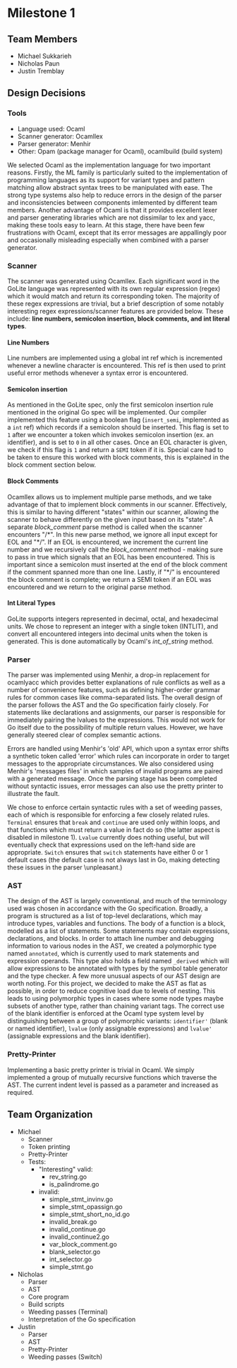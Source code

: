 # Milestone 1

## Team Members

* Michael Sukkarieh
* Nicholas Paun
* Justin Tremblay

## Design Decisions

### Tools

* Language used: Ocaml
* Scanner generator: Ocamllex
* Parser generator: Menhir
* Other: Opam (package manager for Ocaml), ocamlbuild (build system)

We selected Ocaml as the implementation language for two important reasons. Firstly, the ML family is particularly suited to the implementation of programming languages as its support for variant types and pattern matching allow abstract syntax trees to be manipulated with ease. The strong type systems also help to reduce errors in the design of the parser and inconsistencies between components imlemented by different team members. Another advantage of Ocaml is that it provides excellent lexer and parser generating libraries which are not dissimilar to lex and yacc, making these tools easy to learn. At this stage, there have been few frustrations with Ocaml, except that its error messages are appallingly poor and occasionally misleading especially when combined with a parser generator. 

### Scanner
The scanner was generated using Ocamllex. Each significant word in the GoLite language was represented with its own regular expression (regex) which it would match and return its corresponding token. The majority of these regex expressions are trivial, but a brief description of some notably interesting regex expressions/scanner features are provided below. These include: **line numbers, semicolon insertion, block comments, and int literal types**.
#### Line Numbers
Line numbers are implemented using a global int ref which is incremented whenever a newline character is encountered. This ref is then used to print useful error methods whenever a syntax error is encountered.
#### Semicolon insertion
As mentioned in the GoLite spec, only the first semicolon insertion rule mentioned in the original Go spec will be implemented. Our compiler implemented this feature using a boolean flag (`insert_semi`, implemented as a `int` ref) which records if a semicolon should be inserted. This flag is set to `1` after we encounter a token which invokes semicolon insertion (ex. an identifier), and is set to `0` in all other cases. Once an EOL character is given, we check if this flag is `1` and return a `SEMI` token if it is. Special care had to be taken to ensure this worked with block comments, this is explained in the block comment section below.
#### Block Comments
Ocamllex allows us to implement multiple parse methods, and we take advantage of that to implement block comments in our scanner. Effectively, this is similar to having different "states" within our scanner, allowing the scanner to behave differently on the given input based on its "state". A separate *block_comment* parse method is called when the scanner encounters "/\*". In this new parse method, we ignore all input except for EOL and "\*/". If an EOL is encountered, we increment the current line number and we recursively call the *block_comment* method - making sure to pass in true which signals that an EOL has been encountered. This is important since a semicolon must inserted at the end of the block comment if the comment spanned more than one line. Lastly, if "\*/" is encountered the block comment is complete; we return a SEMI token if an EOL was encountered and we return to the original parse method.
#### Int Literal Types
GoLite supports integers represented in decimal, octal, and hexadecimal units. We chose to represent an integer with a single token (INTLIT), and convert all encountered integers into decimal units when the token is generated. This is done automatically by Ocaml's *int_of_string* method. 

### Parser

The parser was implemented using Menhir, a drop-in replacement for ocamlyacc which provides better explanations of rule conflicts as well as a number of convenience features, such as defining higher-order grammar rules for common cases like comma-separated lists. The overall design of the parser follows the AST and the Go specification fairly closely. For statements like declarations and assignments, our parser is responsible for immediately pairing the lvalues to the expressions. This would not work for Go itself due to the possibility of multiple return values. However, we have generally steered clear of complex semantic actions. 

Errors are handled using Menhir's 'old' API, which upon a syntax error shifts a synthetic token called 'error' which rules can incorporate in order to target messages to the appropriate circumstances. We also considered using Menhir's 'messages files' in which samples of invalid programs are paired with a generated message. Once the parsing stage has been completed without syntactic issues, error messages can also use the pretty printer to illustrate the fault.

We chose to enforce certain syntactic rules with a set of weeding passes, each of which is responsible for enforcing a few closely related rules. `Terminal` ensures that `break` and `continue` are used only within loops, and that functions which must return a value in fact do so (the latter aspect is disabled in milestone 1). `Lvalue` currently does nothing useful, but will eventually check that expressions used on the left-hand side are appropriate. `Switch` ensures that `switch` statements have either 0 or 1 default cases (the default case is not always last in Go, making detecting these issues in the parser \unpleasant.)

### AST

The design of the AST is largely conventional, and much of the terminology used was chosen in accordance with the Go specification. Broadly, a program is structured as a list of top-level declarations, which may introduce types, variables and functions. The body of a function is a block, modelled as a list of statements. Some statements may contain expressions, declarations, and blocks. In order to attach line number and debugging information to various nodes in the AST, we created a polymorphic type named `annotated`, which is currently used to mark statements and expression operands. This type also holds a field named `_derived` which will allow expressions to be annotated with types by the symbol table generator and the type checker. 
A few more unusual aspects of our AST design are worth noting. For this project, we decided to make the AST as flat as possible, in order to reduce cognitive load due to levels of nesting. This leads to using polymorphic types in cases where some node types maybe subsets of another type, rather than chaining variant tags. The correct use of the blank identifier is enforced at the Ocaml type system level by distinguishing between a group of polymorphic variants: `identifier'` (blank or named identifier), `lvalue` (only assignable expressions) and `lvalue'` (assignable expressions and the blank identifier).
 
### Pretty-Printer

Implementing a basic pretty printer is trivial in Ocaml. We simply implemented a group of mutually recursive functions which traverse the AST. The current indent level is passed as a parameter and increased as required.

## Team Organization

* Michael
    * Scanner
    * Token printing
    * Pretty-Printer
    * Tests:
        * "Interesting" valid:
            * rev_string.go
            * is_palindrome.go
        * invalid:
            * simple_stmt_invinv.go
            * simple_stmt_opassign.go
            * simple_stmt_short_no_id.go
            * invalid_break.go
            * invalid_continue.go
            * invalid_continue2.go
            * var_block_comment.go
            * blank_selector.go
            * int_selector.go
            * simple_stmt.go
* Nicholas
    * Parser
    * AST
    * Core program
    * Build scripts
    * Weeding passes (Terminal)
    * Interpretation of the Go specification
* Justin
    * Parser
    * AST
    * Pretty-Printer
    * Weeding passes (Switch)
